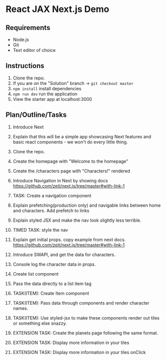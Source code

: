 # React JAX Next.js Demo

## Requirements
- Node.js
- Git
- Text editor of choice

## Instructions
1. Clone the repo.
2. If you are on the "Solution" branch -> `git checkout master`
3. `npm install` install dependencies
4. `npm run dev` run the application
5. View the starter app at localhost:3000

## Plan/Outline/Tasks

1. Introduce Next

2. Explain that this will be a simple app showcasing Next features and basic react components - we won't do every little thing.

3. Clone the repo.

4. Create the homepage with "Welcome to the homepage"

5. Create the /characters page with "Characters!" rendered

6. Introduce Navigation in Next by showing docs https://github.com/zeit/next.js/tree/master#with-link-1

7. TASK: Create a navigation component

8. Explain prefetching(production only) and navigable links between home and characters. Add prefetch to links

9. Explain styled JSX and make the nav look slightly less terrible.

10. TIMED TASK: style the nav

11. Explain get initial props. copy example from next docs. https://github.com/zeit/next.js/tree/master#with-link-1

12. Introduce SWAPI, and get the data for characters.

13. Console log the character data in props.

14. Create list component

15. Pass the data directly to a list item tag

16. TASK(ITEM): Create Item component

17. TASK(ITEM):  Pass data through components and render character names.

18. TASK(ITEM):  Use styled-jsx to make these components render out tiles or something else snazzy.

19. EXTENSION TASK: Create the planets page following the same format.

20. EXTENSION TASK: Display more information in your tiles

21. EXTENSION TASK: Display more information in your tiles onClick
